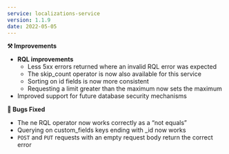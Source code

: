 ```yaml
---
service: localizations-service
version: 1.1.9
date: 2022-05-05
---
```


**⚒️ Improvements**
- **RQL improvements**
  - Less 5xx errors returned where an invalid RQL error was expected
  - The skip_count operator is now also available for this service 
  - Sorting on id fields is now more consistent 
  - Requesting a limit greater than the maximum now sets the maximum 
- Improved support for future database security mechanisms

**🐞 Bugs Fixed**
- The ne RQL operator now works correctly as a “not equals”
- Querying on custom_fields keys ending with _id now works
- `POST` and `PUT` requests with an empty request body return the correct error
